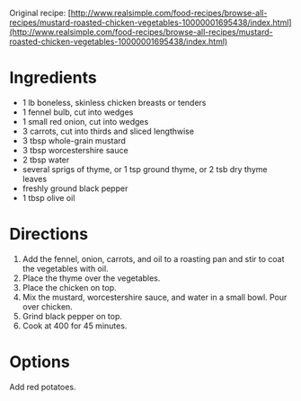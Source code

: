 Original recipe: [http://www.realsimple.com/food-recipes/browse-all-recipes/mustard-roasted-chicken-vegetables-10000001695438/index.html](http://www.realsimple.com/food-recipes/browse-all-recipes/mustard-roasted-chicken-vegetables-10000001695438/index.html)

# Ingredients

- 1 lb boneless, skinless chicken breasts or tenders
- 1 fennel bulb, cut into wedges
- 1 small red onion, cut into wedges
- 3 carrots, cut into thirds and sliced lengthwise
- 3 tbsp whole-grain mustard
- 3 tbsp worcestershire sauce
- 2 tbsp water
- several sprigs of thyme, or 1 tsp ground thyme, or 2 tsb dry thyme leaves
- freshly ground black pepper
- 1 tbsp olive oil

# Directions

1. Add the fennel, onion, carrots, and oil to a roasting pan and stir to coat the vegetables with oil.
1. Place the thyme over the vegetables.
1. Place the chicken on top.
1. Mix the mustard, worcestershire sauce, and water in a small bowl. Pour over chicken.
1. Grind black pepper on top.
1. Cook at 400 for 45 minutes.

# Options

Add red potatoes.
